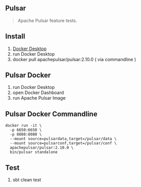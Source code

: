 Pulsar
------
>Apache Pulsar feature tests.

Install
-------
1. [Docker Desktop](https://www.docker.com/products/docker-desktop/)
2. run Docker Desktop
3. docker pull apachepulsar/pulsar:2.10.0 ( via commandline )

Pulsar Docker
-------------
1. run Docker Desktop
2. open Docker Dashboard
3. run Apache Pulsar Image

Pulsar Docker Commandline
-------------------------
```
docker run -it \
  -p 6650:6650 \
  -p 8080:8080 \
  --mount source=pulsardata,target=/pulsar/data \
  --mount source=pulsarconf,target=/pulsar/conf \
  apachepulsar/pulsar:2.10.0 \
  bin/pulsar standalone
```

Test
----
1. sbt clean test